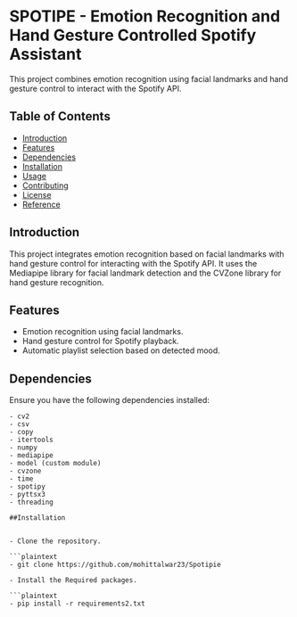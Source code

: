 # SPOTIPE - Emotion Recognition and Hand Gesture Controlled Spotify Assistant

This project combines emotion recognition using facial landmarks and hand gesture control to interact with the Spotify API.

## Table of Contents

- [Introduction](#introduction)
- [Features](#features)
- [Dependencies](#dependencies)
- [Installation](#installation)
- [Usage](#usage)
- [Contributing](#contributing)
- [License](#license)
- [Reference](#reference)

## Introduction

This project integrates emotion recognition based on facial landmarks with hand gesture control for interacting with the Spotify API. It uses the Mediapipe library for facial landmark detection and the CVZone library for hand gesture recognition.

## Features

- Emotion recognition using facial landmarks.
- Hand gesture control for Spotify playback.
- Automatic playlist selection based on detected mood.

## Dependencies

Ensure you have the following dependencies installed:

```plaintext
- cv2
- csv
- copy
- itertools
- numpy
- mediapipe
- model (custom module)
- cvzone
- time
- spotipy
- pyttsx3
- threading

##Installation


- Clone the repository.

```plaintext
- git clone https://github.com/mohittalwar23/Spotipie

- Install the Required packages.

```plaintext
- pip install -r requirements2.txt








